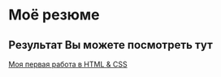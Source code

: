 # Моё резюме
## Результат Вы можете посмотреть тут
[Моя первая работа в HTML & CSS](https://aksi12344321.github.io/resume/)
